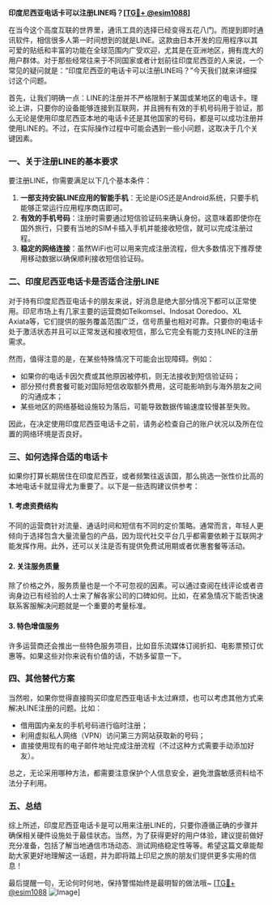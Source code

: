 **印度尼西亚电话卡可以注册LINE吗？[[TG💪+ @esim1088](https://t.me/s/esim1088)]**

在当今这个高度互联的世界里，通讯工具的选择已经变得五花八门。而提到即时通讯软件，相信很多人第一时间想到的就是LINE。这款由日本开发的应用程序以其可爱的贴纸和丰富的功能在全球范围内广受欢迎，尤其是在亚洲地区，拥有庞大的用户群体。对于那些经常往来于不同国家或者计划前往印度尼西亚的人来说，一个常见的疑问就是：“印度尼西亚的电话卡可以注册LINE吗？”今天我们就来详细探讨这个问题。

首先，让我们明确一点：LINE的注册并不严格限制于某国或某地区的电话卡。理论上讲，只要你的设备能够连接到互联网，并且拥有有效的手机号码用于验证，那么无论是使用印度尼西亚本地的电话卡还是其他国家的号码，都是可以成功注册并使用LINE的。不过，在实际操作过程中可能会遇到一些小问题，这取决于几个关键因素。

### **一、关于注册LINE的基本要求**
要注册LINE，你需要满足以下几个基本条件：
1. **一部支持安装LINE应用的智能手机**：无论是iOS还是Android系统，只要手机能够正常运行应用程序商店即可。
2. **有效的手机号码**：注册时需要通过短信验证码来确认身份。这意味着即使你在国外旅行，只要有当地的SIM卡插入手机并能接收短信，就可以完成注册过程。
3. **稳定的网络连接**：虽然WiFi也可以用来完成注册流程，但大多数情况下推荐使用移动数据以确保顺利接收短信验证码。

### **二、印度尼西亚电话卡是否适合注册LINE**
对于持有印度尼西亚电话卡的朋友来说，好消息是绝大部分情况下都可以正常使用。印尼市场上有几家主要的运营商如Telkomsel、Indosat Ooredoo、XL Axiata等，它们提供的服务覆盖范围广泛，信号质量也相对可靠。只要你的电话卡处于激活状态并且可以正常发送和接收短信，那么它完全有能力支持LINE的注册需求。

然而，值得注意的是，在某些特殊情况下可能会出现障碍。例如：
- 如果你的电话卡因欠费或其他原因被停机，则无法接收到短信验证码；
- 部分预付费套餐可能对国际短信收取额外费用，这可能影响到与海外朋友之间的沟通成本；
- 某些地区的网络基础设施较为落后，可能导致数据传输速度较慢甚至失败。

因此，在决定使用印度尼西亚电话卡之前，请务必检查自己的账户状况以及所在位置的网络环境是否良好。

### **三、如何选择合适的电话卡**
如果你打算长期居住在印度尼西亚，或者频繁往返该国，那么挑选一张性价比高的本地电话卡就显得尤为重要了。以下是一些选购建议供参考：

#### **1. 考虑资费结构**
不同的运营商针对流量、通话时间和短信有不同的定价策略。通常而言，年轻人更倾向于选择包含大量流量包的产品，因为现代社交平台几乎都需要依赖于互联网才能发挥作用。此外，还可以关注是否有提供免费试用期或者优惠套餐等活动。

#### **2. 关注服务质量**
除了价格之外，服务质量也是一个不可忽视的因素。可以通过查阅在线评论或者咨询身边已有经验的人士来了解各家公司的口碑如何。比如，在紧急情况下能否快速联系客服解决问题就是一个重要的考量标准。

#### **3. 特色增值服务**
许多运营商还会推出一些特色服务项目，比如音乐流媒体订阅折扣、电影票预订优惠等。如果这些对你来说有价值的话，不妨多留意一下。

### **四、其他替代方案**
当然啦，如果你觉得直接购买印度尼西亚电话卡太过麻烦，也可以考虑其他方式来解决LINE注册的问题。比如：
- 借用国内亲友的手机号码进行临时注册；
- 利用虚拟私人网络（VPN）访问第三方网站获取新的号码；
- 直接使用现有的电子邮件地址完成注册流程（不过这种方式需要手动添加好友）。

总之，无论采用哪种方法，都需要注意保护个人信息安全，避免泄露敏感资料给不法分子利用。

### **五、总结**
综上所述，印度尼西亚电话卡是可以用来注册LINE的，只要你遵循正确的步骤并确保相关硬件设施处于最佳状态。当然，为了获得更好的用户体验，建议提前做好充分准备，包括了解当地通信市场动态、测试网络稳定性等等。希望这篇文章能帮助大家更好地理解这一话题，并为即将踏上印尼之旅的朋友们提供更多实用的信息！

最后提醒一句，无论何时何地，保持警惕始终是最明智的做法哦~ [[TG💪+ @esim1088](https://t.me/s/esim1088) ![Image](https://i.postimg.cc/4NQfJmqS/Snipaste-2025-05-13-00-14-12.png)]
